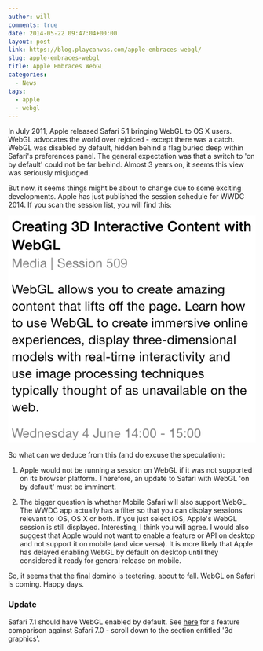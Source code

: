 ```yaml
---
author: will
comments: true
date: 2014-05-22 09:47:04+00:00
layout: post
link: https://blog.playcanvas.com/apple-embraces-webgl/
slug: apple-embraces-webgl
title: Apple Embraces WebGL
categories:
  - News
tags:
  - apple
  - webgl
---
```


In July 2011, Apple released Safari 5.1 bringing WebGL to OS X users. WebGL advocates the world over rejoiced - except there was a catch. WebGL was disabled by default, hidden behind a flag buried deep within Safari's preferences panel. The general expectation was that a switch to 'on by default' could not be far behind. Almost 3 years on, it seems this view was seriously misjudged.

But now, it seems things might be about to change due to some exciting developments. Apple has just published the session schedule for WWDC 2014. If you scan the session list, you will find this:

[![WWDC WebGL Session](/assets/media/wwdc-webgl-session.png)](/assets/media/wwdc-webgl-session.png)

So what can we deduce from this (and do excuse the speculation):

1. Apple would not be running a session on WebGL if it was not supported on its browser platform. Therefore, an update to Safari with WebGL 'on by default' must be imminent.

2. The bigger question is whether Mobile Safari will also support WebGL. The WWDC app actually has a filter so that you can display sessions relevant to iOS, OS X or both. If you just select iOS, Apple's WebGL session is still displayed. Interesting, I think you will agree. I would also suggest that Apple would not want to enable a feature or API on desktop and not support it on mobile (and vice versa). It is more likely that Apple has delayed enabling WebGL by default on desktop until they considered it ready for general release on mobile.

So, it seems that the final domino is teetering, about to fall. WebGL on Safari is coming. Happy days.

### Update

Safari 7.1 should have WebGL enabled by default. See [here](http://html5test.com/compare/browser/9b895f1cfb68b0d5/safari-7.0.html) for a feature comparison against Safari 7.0 - scroll down to the section entitled '3d graphics'.
